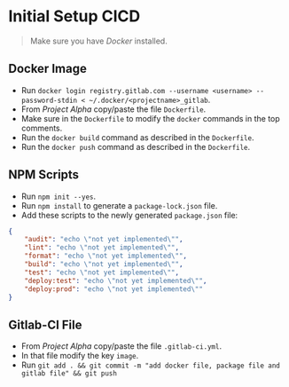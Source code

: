 # Initial Setup CICD

> Make sure you have *Docker* installed.

## Docker Image
- Run `docker login registry.gitlab.com --username <username> --password-stdin < ~/.docker/<projectname>_gitlab`.
- From *Project Alpha* copy/paste the file `Dockerfile`.
- Make sure in the `Dockerfile` to modify the `docker` commands in the top comments.
- Run the `docker build` command as described in the `Dockerfile`.
- Run the `docker push` command as described in the `Dockerfile`.

## NPM Scripts
- Run `npm init --yes`.
- Run `npm install` to generate a `package-lock.json` file.
- Add these scripts to the newly generated `package.json` file:
```json
{
    "audit": "echo \"not yet implemented\"",
    "lint": "echo \"not yet implemented\"",
    "format": "echo \"not yet implemented\"",
    "build": "echo \"not yet implemented\"",
    "test": "echo \"not yet implemented\"",
    "deploy:test": "echo \"not yet implemented\"",
    "deploy:prod": "echo \"not yet implemented\""
}
```

## Gitlab-CI File
- From *Project Alpha* copy/paste the file `.gitlab-ci.yml`.
- In that file modify the key `image`.
- Run `git add . && git commit -m "add docker file, package file and gitlab file" && git push`
